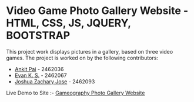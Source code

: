 # Video Game Photo Gallery Website - HTML, CSS, JS, JQUERY, BOOTSTRAP

This project work displays pictures in a gallery, based on three video games. The project is worked on by the following contributors:

- [Ankit Pai](https://github.com/Jacksss-hub) - 2462036 
- [Evan K. S.](https://github.com/EVAN-KS) - 2462067 
- [Joshua Zachary Jose](https://github.com/joshuazacharyjose) - 2462093

Live Demo to Site :- [Gameography Photo Gallery Website](https://joshuazacharyjose.github.io/Video_Game_Photo_Gallery/)
